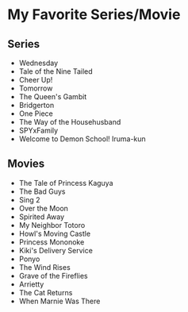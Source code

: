 # My Favorite Series/Movie

## Series
- Wednesday
- Tale of the Nine Tailed
- Cheer Up!
- Tomorrow
- The Queen's Gambit
- Bridgerton
- One Piece
- The Way of the Househusband
- SPYxFamily
- Welcome to Demon School! Iruma-kun

## Movies
- The Tale of Princess Kaguya
- The Bad Guys
- Sing 2
- Over the Moon
- Spirited Away
- My Neighbor Totoro
- Howl's Moving Castle
- Princess Mononoke
- Kiki's Delivery Service
- Ponyo
- The Wind Rises
- Grave of the Fireflies
- Arrietty
- The Cat Returns
- When Marnie Was There
